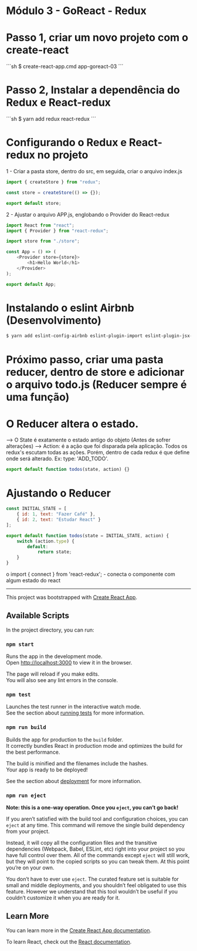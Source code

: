 # Módulo 3 - GoReact - Redux

# Passo 1, criar um novo projeto com o create-react

´´´sh
\$ create-react-app.cmd app-goreact-03
´´´

# Passo 2, Instalar a dependência do Redux e React-redux

´´´sh
\$ yarn add redux react-redux
´´´

# Configurando o Redux e React-redux no projeto

1 - Criar a pasta store, dentro do src, em seguida, criar o arquivo index.js

```js
import { createStore } from "redux";

const store = createStore(() => {});

export default store;
```

2 - Ajustar o arquivo APP.js, englobando o Provider do React-redux

```js
import React from "react";
import { Provider } from "react-redux";

import store from "./store";

const App = () => (
    <Provider store={store}>
        <h1>Hello World</h1>
    </Provider>
);

export default App;
```

# Instalando o eslint Airbnb (Desenvolvimento)

```sh
$ yarn add eslint-config-airbnb eslint-plugin-import eslint-plugin-jsx-a11y eslint-plugin-react -D
```

# Próximo passo, criar uma pasta reducer, dentro de store e adicionar o arquivo todo.js (Reducer sempre é uma função)

# O Reducer altera o estado.

--> O State é exatamente o estado antigo do objeto (Antes de sofrer alterações)
--> Action: é a ação que foi disparada pela aplicação. Todos os redux's escutam todas as ações. Porém, dentro de cada redux é que define onde será alterado. Ex: type: 'ADD_TODO'.

```js
export default function todos(state, action) {}
```

# Ajustando o Reducer

```js
const INITIAL_STATE = [
    { id: 1, text: "Fazer Café" },
    { id: 2, text: "Estudar React" }
];

export default function todos(state = INITIAL_STATE, action) {
    switch (action.type) {
        default:
            return state;
    }
}
```

o import { connect } from 'react-redux'; - conecta o componente com algum estado do react

---

This project was bootstrapped with [Create React App](https://github.com/facebook/create-react-app).

## Available Scripts

In the project directory, you can run:

### `npm start`

Runs the app in the development mode.<br>
Open [http://localhost:3000](http://localhost:3000) to view it in the browser.

The page will reload if you make edits.<br>
You will also see any lint errors in the console.

### `npm test`

Launches the test runner in the interactive watch mode.<br>
See the section about [running tests](https://facebook.github.io/create-react-app/docs/running-tests) for more information.

### `npm run build`

Builds the app for production to the `build` folder.<br>
It correctly bundles React in production mode and optimizes the build for the best performance.

The build is minified and the filenames include the hashes.<br>
Your app is ready to be deployed!

See the section about [deployment](https://facebook.github.io/create-react-app/docs/deployment) for more information.

### `npm run eject`

**Note: this is a one-way operation. Once you `eject`, you can’t go back!**

If you aren’t satisfied with the build tool and configuration choices, you can `eject` at any time. This command will remove the single build dependency from your project.

Instead, it will copy all the configuration files and the transitive dependencies (Webpack, Babel, ESLint, etc) right into your project so you have full control over them. All of the commands except `eject` will still work, but they will point to the copied scripts so you can tweak them. At this point you’re on your own.

You don’t have to ever use `eject`. The curated feature set is suitable for small and middle deployments, and you shouldn’t feel obligated to use this feature. However we understand that this tool wouldn’t be useful if you couldn’t customize it when you are ready for it.

## Learn More

You can learn more in the [Create React App documentation](https://facebook.github.io/create-react-app/docs/getting-started).

To learn React, check out the [React documentation](https://reactjs.org/).
